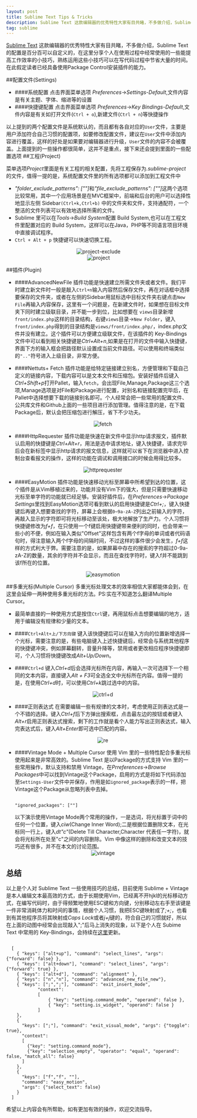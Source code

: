 ```yaml
---
layout: post
title: Sublime Text Tips & Tricks
description: Sublime Text 这款编辑器的优秀特性大家有目共睹，不多做介绍，Sublime Text的配置是百分百可以自定义的，在这里分享个人在使用过程中经常使用的一些能提高工作效率的小技巧，熟练运用这些小技巧可以节省在写代码过程中的大量时间。在此假定读者已经具备使用Package Control安装插件的能力。
tag: sublime
---
```


[Sublime Text](http://www.sublimetext.com/) 这款编辑器的优秀特性大家有目共睹，不多做介绍，Sublime Text的配置是百分百可以自定义的，在这里分享个人在使用过程中经常使用的一些能提高工作效率的小技巧，熟练运用这些小技巧可以在写代码过程中节省大量的时间。在此假定读者已经具备使用Package Control安装插件的能力。

##配置文件(Settings)

* ####系统配置
点击界面菜单选项 <em>Preferences</em>-><em>Settings-Default</em>,文件内容是有关主题、字体、缩进等的设置
* ####快捷键配置
点击界面菜单选项 <em>Preferences</em>-><em>Key Bindings-Default</em>,文件内容是有关如打开文件(`Ctrl + o`),新建文件(`Ctrl + n`)等快捷操作

以上提到的两个配置文件是系统默认的，而且都有各自对应的`User`文件，主要是用户添加符合自己习惯的配置项，如要修改配置文件，建议在`User`文件中添加内容进行覆盖，这样的好处是如果要对编辑器进行升级，`User`文件的内容不会被覆盖。上面提到的一些操作都很简单，这并不是重点，接下来还会提到里面的一些配置选项
##工程(Project)

菜单选项<em>Project</em>里面是有关工程的相关配置，先将工程保存为<em>.sublime-project</em>的文件，值得一提的是，系统配置文件里的所有选项都可以添加到工程文件中

* <em>"folder_exclude_patterns": [""]</em>和<em>"file_exclude_patterns": [""]</em>这两个选项比较常用，其中一个应用场景是在MVC框架中，前端和后台的用户可以选择性地显示左侧 Sidebar`(Ctrl+k,Ctrl+b)` 中的文件夹和文件，支持通配符，一个整洁的文件列表可以有效地选择所需的文件。
* Sublime 里可以在<em>Tools</em>-><em>Build System</em>配置 Build System,也可以在工程文件里配置对应的 Build System，这样可以在Java，PHP等不同语言项目环境中直接调试程序。
* `Ctrl + Alt + p` 快捷键可以快速切换工程。
<center><img src="{{ site.url }}images/project-exclude.gif" alt="project-exclude"></center>
<center><img src="{{ site.url }}images/project.gif" alt="project"></center>

##插件(Plugin)

* ####AdvancedNewFile
插件功能是快速建立所需文件夹或者文件。我们平时建立新文件时一般是敲入`Ctrl+n`输入内容然后保存文件，再在对话框中选择要保存的文件夹，或者在左侧的Sidebar用鼠标选中目标文件夹右键点击`New File`再输入内容保存，这里有一个问题是，在新建文件时，如果想在目标文件夹下同时建立级联目录，并不能一步到位，比如想要在 `views`目录新增`front/index.php`这样的目录结构，右键`views`目录->`New Folder`，键入`front/index.php`得到的目录结构是`views/front/index.php/`，index.php文件并没有建立。这个插件可以方便建立级联文件，在该插件的 Key-Bindings 文件中可以看到相关快捷键是<em>Ctrl+Alt+n</em>,如果是在打开的文件中输入快捷键，界面下方的输入框会把路径默认设置成当前文件路径。可以使用和终端类似的`".."`符号进入上级目录，非常方便。

* ####Nettuts+ Fetch
插件功能是给特定链接建立别名，方便管理和下载自己定义的链接内容，下载内容可以是文本文件和压缩包。安装好插件后键入<em>Ctrl+Shift+p</em>打开Pallet，输入`fetch`，会出现File,Manage,Package这三个选项,Manage选项是对File和Package进行配置，对别名和链接配置完毕后，在Pallet中选择想要下载的链接别名即可。个人经常会把一些常用的配置文件、公共库文件和Github上面的一些项目进行添加管理。值得注意的是，在下载Package后，默认会把压缩包进行解压，省下不少功夫。<center><img src="{{ site.url }}images/fetch.gif" alt="fetch"></center>

* ####HttpRequester
插件功能是快速在新文件中显示http请求报文，插件默认启用的快捷键是<em>Ctrl+Alt+r</em>，用法是选中请求地址，键入快捷键，请求完毕后会在新标签中显示http请求的报文信息，这样就可以省下在浏览器中进入控制台查看报文的操作，这样的功能在调试和调用接口的时候会用得比较多。<center><img src="{{ site.url }}images/httprequester.gif" alt="httprequester"></center>

* ####EasyMotion
插件功能是快速移动光标至屏幕中所希望到达的位置，这个插件是从Vim移植过来的，功能并没有Vim下的强大，但是只需要快速移动光标至单字符的功能就已经足够。安装好插件后，在<em>Preferences</em>-><em>Package Settings</em>里找到EasyMotion选项可看到默认的启用快捷键是<em>Ctrl+;</em>，键入快捷键后再键入想要查找的字符，屏幕上会根据`0~9a-zA-Z`列出之前输入的字符，再敲入显示的字符即可将光标移动至该处，极大地解放了生产力。个人习惯将快捷键修改为<em>f+f</em>，在只使用一个f键启用快捷键带来便利的同时，也会带来一些小的不便，例如在输入类似"Offset"这样包含有两个f字母的单词或者代码语句时，得注意输入两个f字母的间隔时间，不过这样的事件很少会发生，<em>f+f</em>这样的方式利大于弊。需要注意的是，如果屏幕中存在的搜索的字符超过0-9a-zA-Z的数量，其余的字符并不会显示，而且在查找字符时，键入f并不能跳到该f所在的位置。<center><img src="{{ site.url }}images/easymotion.gif" alt="easymotion"></center>

##多重光标(Multiple Cursor)
多重光标处理文本的效率相信大家都能体会到，在这里会延伸一两种使用多重光标的方法。PS:实在不知道怎么翻译Multiple Cursor。

* 最简单直接的一种使用方式是按住`Ctrl`键，再用鼠标点击想要编辑的地方，适用于编辑没有规律和少量的文本。

* ####`Ctrl+Alt+上/下方向键`
键入该快捷键后可以在输入方向的位置新增选择一个光标，需要注意的是，有些电脑键入上述快捷键后，经常会与系统其他程序的快捷键冲突，例如屏幕翻转，音量升降等，禁用或者更改相应程序快捷键即可，个人习惯将快捷键改成<em>Alt+Up/Down</em>。

* ####`Ctrl+d`
键入<em>Ctrl+d</em>后会选择光标所在内容，再输入一次可选择下一个相同的文本内容，直接键入<em>Alt + F3</em>可全选全文中光标所在内容。值得一提的是，在使用<em>Ctrl+d</em>时，可以使用<em>Ctrl+k</em>跳过选中的内容。<center><img src="{{ site.url }}images/ctrl+d.gif" alt="ctrl+d"></center>

* ####正则表达式
在需要编辑一些有规律的文本时，考虑使用正则表达式是一个不错的选择。键入<em>Ctrl+f</em>后下方弹出搜索框，点击最左边的按钮或者键入<em>Alt+r</em>启用正则表达式搜索，剩下的工作就是看个人能力写出正则表达式，输入完表达式后，键入<em>Alt+Enter</em>即可选中匹配的内容。<center><img src="{{ site.url }}images/re.gif" alt="re"></center>

* ####Vintage Mode + Multiple Cursor
使用 Vim 里的一些特性配合多重光标使用起来是非常高效的。Sublime Text 是以Package的方式支持 Vim 里的一些常用操作，默认支持和禁用 Vintage，在<em>Prreferences</em>-><em>Browse Packages</em>中可以找到Vintage这个Package，启用的方式是将如下代码添加至`Settings-User`文件中并保存，作用是如`ignored_package`表示的一样，把Vintage这个Package从忽略列表中去掉。<pre><code class="highlighter">
    "ignored_packages": [""]
</code></pre>
以下演示使用Vintage Mode两个常用的操作，一是选词，将光标置于词中的任何一个位置，键入<em>ciw</em>(Change Inner Word);二是根据位置删除文本，在光标同一行上，键入<em>dt"c"</em>(Delete Till Character,Character 代表任一字符)，就会将光标所在处至"c"之间的内容删除。Vim 中像这样的删除和改变文本的技巧还有很多，并不在本文的讨论范围。<center><img src="{{ site.url }}images/vintage.gif" alt="vintage"></center>

## 总结

以上是个人对 Sublime Text 一些使用技巧的总结，目前使用 Sublime + Vintage 是本人编辑文本最高效的方式，由于长期使用Vim，已经离不开hjkl的光标移动方式，在编写代码时，由于得频繁地使用ESC键和方向键，分别移动左右手至该键是一件非常消耗体力和时间的事情，根据个人习惯，我把ESC键映射成了<em>;+;</em>，也看到有其他程序员将其映射成<em>Caps Lock</em>或者<em>j+j</em>键的，符合自己的习惯就好，所以在上面的动图中经常会出现敲入";"后马上消失的现象，以下是个人在 Subime Text 中常用的 Key-Bindings，会持续在[这里](http:///)更新。

<pre><code class="highliter">
  [
    { "keys": ["alt+up"], "command": "select_lines", "args": {"forward": false} },
    { "keys": ["alt+down"], "command": "select_lines", "args": {"forward": true} },
    { "keys": ["alt+d"], "command": "alignment" },
    { "keys": ["n","n"], "command": "advanced_new_file_new"},
    { "keys": [";",";"], "command": "exit_insert_mode",
            "context":
            [
                { "key": "setting.command_mode", "operand": false },
                { "key": "setting.is_widget", "operand": false }
            ]
    },
    { 
      "keys": [";"], "command": "exit_visual_mode", "args": {"toggle": true},
      "context":
      [
        {"key": "setting.command_mode"},
        {"key": "selection_empty", "operator": "equal", "operand": false, "match_all": false}
      ]
    },
    { 
      "keys": ["f","f", "<character>"], 
      "command": "easy_motion",
      "args": {"select_text": false} 
    }
  ]
</code></pre>

希望以上内容会有所帮助，如有更加有效的操作，欢迎交流指导。
